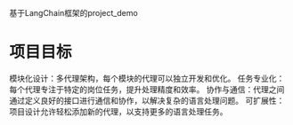基于LangChain框架的project_demo
# 项目目标
模块化设计：多代理架构，每个模块的代理可以独立开发和优化。
任务专业化：每个代理专注于特定的岗位任务，提升处理精度和效率。
协作与通信：代理之间通过定义良好的接口进行通信和协作，以解决复杂的语言处理问题。
可扩展性：项目设计允许轻松添加新的代理，以支持更多的语言处理任务。
